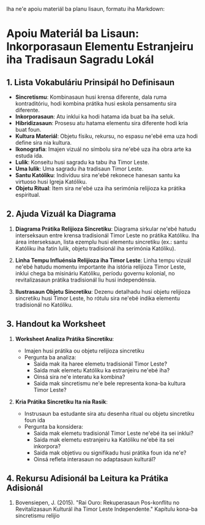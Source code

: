Iha ne'e apoiu materiál ba planu lisaun, formatu iha Markdown:

# Apoiu Materiál ba Lisaun: Inkorporasaun Elementu Estranjeiru iha Tradisaun Sagradu Lokál

## 1. Lista Vokabuláriu Prinsipál ho Definisaun

- **Sincretismu**: Kombinasaun husi krensa diferente, dala ruma kontraditóriu, hodi kombina prátika husi eskola pensamentu sira diferente.
- **Inkorporasaun**: Atu inklui ka hodi hatama ida buat ba iha seluk.
- **Hibridizasaun**: Prosesu atu hatama elementu sira diferente hodi kria buat foun.
- **Kultura Materiál**: Objetu físiku, rekursu, no espasu ne'ebé ema uza hodi define sira nia kultura.
- **Ikonografia**: Imajen vizuál no símbolu sira ne'ebé uza iha obra arte ka estuda ida.
- **Lulik**: Konseitu husi sagradu ka tabu iha Timor Leste.
- **Uma lulik**: Uma sagradu iha tradisaun Timor Leste.
- **Santu Katóliku**: Indivíduu sira ne'ebé rekonece hanesan santu ka virtuoso husi Igreja Katóliku.
- **Objetu Ritual**: Item sira ne'ebé uza iha serimónia relijioza ka prátika espiritual.

## 2. Ajuda Vizuál ka Diagrama

1. **Diagrama Prátika Relijioza Sincretiku**:
   Diagrama sirkular ne'ebé hatudu interseksaun entre krensa tradisionál Timor Leste no prátika Katóliku. Iha área interseksaun, lista ezemplu husi elementu sincretiku (ex.: santu Katóliku iha fatin lulik, objetu tradisionál iha serimónia Katóliku).

2. **Linha Tempu Influénsia Relijioza iha Timor Leste**:
   Linha tempu vizuál ne'ebé hatudu momentu importante iha istória relijioza Timor Leste, inklui chega ba misináriu Katóliku, períodu governu kolonial, no revitalizasaun prátika tradisionál liu husi independénsia.

3. **Ilustrasaun Objetu Sincretiku**:
   Dezenu detalhadu husi objetu relijioza sincretiku husi Timor Leste, ho rótulu sira ne'ebé indika elementu tradisionál no Katóliku.

## 3. Handout ka Worksheet

1. **Worksheet Analiza Prátika Sincretiku**:
   - Imajen husi prátika ou objetu relijioza sincretiku
   - Pergunta ba analiza:
     * Saida mak ita haree elemetu tradisionál Timor Leste?
     * Saida mak elemetu Katóliku ka estranjeiru ne'ebé iha?
     * Oinsá sira ne'e interatu ka kombina?
     * Saida mak sincretismu ne'e bele representa kona-ba kultura Timor Leste?

2. **Kria Prátika Sincretiku Ita nia Rasik**:
   - Instrusaun ba estudante sira atu desenha ritual ou objetu sincretiku foun ida
   - Pergunta ba konsidera:
     * Saida mak elemetu tradisionál Timor Leste ne'ebé ita sei inklui?
     * Saida mak elemetu estranjeiru ka Katóliku ne'ebé ita sei inkorpora?
     * Saida mak objetivu ou signifikadu husi prátika foun ida ne'e?
     * Oinsá refleta interasaun no adaptasaun kulturál?

## 4. Rekursu Adisionál ba Leitura ka Prátika Adisionál

1. Bovensiepen, J. (2015). "Rai Ouro: Rekuperasaun Pos-konflitu no Revitalizasaun Kulturál iha Timor Leste Independente." Kapítulu kona-ba sincretismu relijio